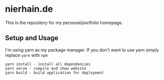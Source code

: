 # nierhain.de

This is the repository for my personal/portfolio homepage.

## Setup and Usage

I'm using  yarn as my package manager. If you don't want to use yarn simply replace ```yarn``` with ```npm```
```
yarn install - install all dependencies 
yarn serve - compile and show website
yarn build - build application for deployment
```
